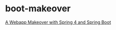 boot-makeover
=============

[A Webapp Makeover with Spring 4 and Spring Boot](http://raibledesigns.com/rd/entry/a_webapp_makeover_with_spring)

